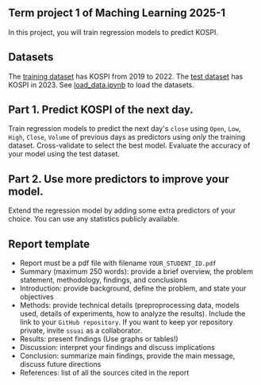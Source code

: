 ## Term project 1 of Maching Learning 2025-1

In this project, you will train regression models to predict KOSPI. 

## Datasets
The [training dataset](data/kospi_train.csv) has KOSPI from 2019 to 2022. The [test dataset](data/kospi_test.csv) has KOSPI in 2023. See [load_data.ipynb](load_data.ipynb) to load the datasets.

## Part 1. Predict KOSPI of the next day. 

Train regression models to predict the next day's `close` using `Open`, `Low`, `High`, `Close`, `Volume` of previous days as predictors using *only* the training dataset. Cross-validate to select the best model. Evaluate the accuracy of your model using the test dataset.


## Part 2. Use more predictors to improve your model.
Extend the regression model by adding some extra predictors of your choice. You can use any statistics publicly available. 

## Report template
* Report must be a pdf file with filename `YOUR_STUDENT_ID.pdf`
* Summary (maximum 250 words): provide a brief overview, the problem statement, methodology, findings, and conclusions
* Introduction: provide background, define the problem, and state your objectives
* Methods: provide technical details (preproprocessing data, models used, details of experiments, how to analyze the results). Include the link to your `GitHub repository`. If you want to keep yor repository private, invite `ssuai` as a collaborator.
* Results: present findings (Use graphs or tables!)
* Discussion: interpret your findings and discuss implications
* Conclusion: summarize main findings, provide the main message, discuss future directions
* References: list of all the sources cited in the report
